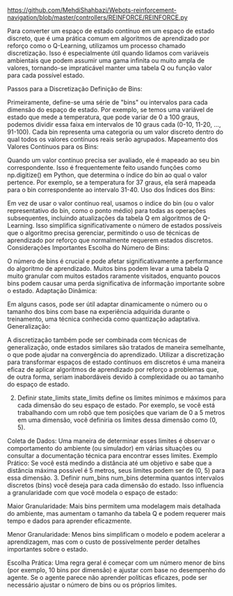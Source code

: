 https://github.com/MehdiShahbazi/Webots-reinforcement-navigation/blob/master/controllers/REINFORCE/REINFORCE.py


Para converter um espaço de estado contínuo em um espaço de estado discreto, que é uma prática comum em algoritmos de aprendizado por reforço como o Q-Learning, utilizamos um processo chamado discretização. Isso é especialmente útil quando lidamos com variáveis ambientais que podem assumir uma gama infinita ou muito ampla de valores, tornando-se impraticável manter uma tabela Q ou função valor para cada possível estado.

Passos para a Discretização
Definição de Bins:

Primeiramente, define-se uma série de "bins" ou intervalos para cada dimensão do espaço de estado. Por exemplo, se temos uma variável de estado que mede a temperatura, que pode variar de 0 a 100 graus, podemos dividir essa faixa em intervalos de 10 graus cada (0-10, 11-20, ..., 91-100).
Cada bin representa uma categoria ou um valor discreto dentro do qual todos os valores contínuos reais serão agrupados.
Mapeamento dos Valores Contínuos para os Bins:

Quando um valor contínuo precisa ser avaliado, ele é mapeado ao seu bin correspondente. Isso é frequentemente feito usando funções como np.digitize() em Python, que determina o índice do bin ao qual o valor pertence.
Por exemplo, se a temperatura for 37 graus, ela será mapeada para o bin correspondente ao intervalo 31-40.
Uso dos Índices dos Bins:

Em vez de usar o valor contínuo real, usamos o índice do bin (ou o valor representativo do bin, como o ponto médio) para todas as operações subsequentes, incluindo atualizações da tabela Q em algoritmos de Q-Learning.
Isso simplifica significativamente o número de estados possíveis que o algoritmo precisa gerenciar, permitindo o uso de técnicas de aprendizado por reforço que normalmente requerem estados discretos.
Considerações Importantes
Escolha do Número de Bins:

O número de bins é crucial e pode afetar significativamente a performance do algoritmo de aprendizado. Muitos bins podem levar a uma tabela Q muito granular com muitos estados raramente visitados, enquanto poucos bins podem causar uma perda significativa de informação importante sobre o estado.
Adaptação Dinâmica:

Em alguns casos, pode ser útil adaptar dinamicamente o número ou o tamanho dos bins com base na experiência adquirida durante o treinamento, uma técnica conhecida como quantização adaptativa.
Generalização:

A discretização também pode ser combinada com técnicas de generalização, onde estados similares são tratados de maneira semelhante, o que pode ajudar na convergência do aprendizado.
Utilizar a discretização para transformar espaços de estado contínuos em discretos é uma maneira eficaz de aplicar algoritmos de aprendizado por reforço a problemas que, de outra forma, seriam inabordáveis devido à complexidade ou ao tamanho do espaço de estado.





2. Definir state_limits
state_limits define os limites mínimos e máximos para cada dimensão do seu espaço de estado. Por exemplo, se você está trabalhando com um robô que tem posições que variam de 0 a 5 metros em uma dimensão, você definiria os limites dessa dimensão como (0, 5).

Coleta de Dados: Uma maneira de determinar esses limites é observar o comportamento do ambiente (ou simulador) em várias situações ou consultar a documentação técnica para encontrar esses limites.
Exemplo Prático: Se você está medindo a distância até um objetivo e sabe que a distância máxima possível é 5 metros, seus limites podem ser de (0, 5) para essa dimensão.
3. Definir num_bins
num_bins determina quantos intervalos discretos (bins) você deseja para cada dimensão do estado. Isso influencia a granularidade com que você modela o espaço de estado:

Maior Granularidade: Mais bins permitem uma modelagem mais detalhada do ambiente, mas aumentam o tamanho da tabela Q e podem requerer mais tempo e dados para aprender eficazmente.

Menor Granularidade: Menos bins simplificam o modelo e podem acelerar a aprendizagem, mas com o custo de possivelmente perder detalhes importantes sobre o estado.

Escolha Prática: Uma regra geral é começar com um número menor de bins (por exemplo, 10 bins por dimensão) e ajustar com base no desempenho do agente. Se o agente parece não aprender políticas eficazes, pode ser necessário ajustar o número de bins ou os próprios limites.
